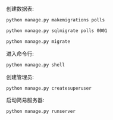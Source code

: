 创建数据表:

```cmd
python manage.py makemigrations polls

python manage.py sqlmigrate polls 0001

python manage.py migrate
```

进入命令行:

```cmd
python manage.py shell
```

创建管理员:

```
python manage.py createsuperuser
```

启动简易服务器:

```cmd
python manage.py runserver
```
